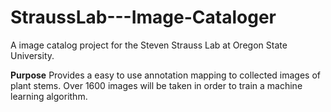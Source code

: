# StraussLab---Image-Cataloger
A image catalog project for the Steven Strauss Lab at Oregon State University.

**Purpose**
Provides a easy to use annotation mapping to collected images of plant stems.  Over 1600 images will be taken in order
to train a machine learning algorithm.
